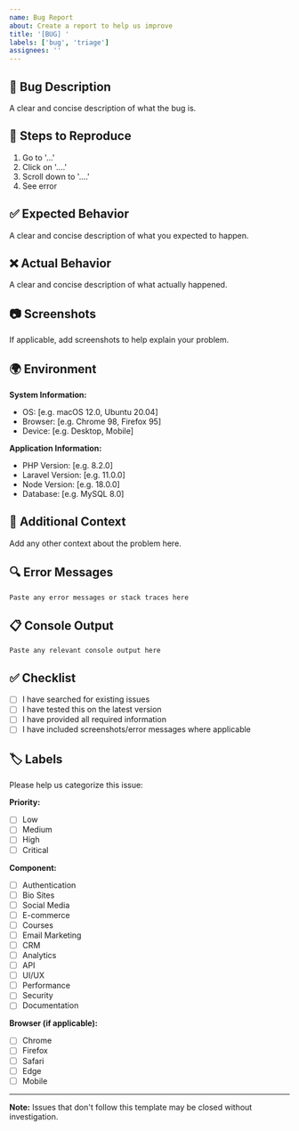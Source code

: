 ```yaml
---
name: Bug Report
about: Create a report to help us improve
title: '[BUG] '
labels: ['bug', 'triage']
assignees: ''
---
```


## 🐛 Bug Description

A clear and concise description of what the bug is.

## 🔄 Steps to Reproduce

1. Go to '...'
2. Click on '....'
3. Scroll down to '....'
4. See error

## ✅ Expected Behavior

A clear and concise description of what you expected to happen.

## ❌ Actual Behavior

A clear and concise description of what actually happened.

## 📷 Screenshots

If applicable, add screenshots to help explain your problem.

## 🌍 Environment

**System Information:**
- OS: [e.g. macOS 12.0, Ubuntu 20.04]
- Browser: [e.g. Chrome 98, Firefox 95]
- Device: [e.g. Desktop, Mobile]

**Application Information:**
- PHP Version: [e.g. 8.2.0]
- Laravel Version: [e.g. 11.0.0]
- Node Version: [e.g. 18.0.0]
- Database: [e.g. MySQL 8.0]

## 📝 Additional Context

Add any other context about the problem here.

## 🔍 Error Messages

```
Paste any error messages or stack traces here
```

## 📋 Console Output

```
Paste any relevant console output here
```

## ✅ Checklist

- [ ] I have searched for existing issues
- [ ] I have tested this on the latest version
- [ ] I have provided all required information
- [ ] I have included screenshots/error messages where applicable

## 🏷️ Labels

Please help us categorize this issue:

**Priority:**
- [ ] Low
- [ ] Medium
- [ ] High
- [ ] Critical

**Component:**
- [ ] Authentication
- [ ] Bio Sites
- [ ] Social Media
- [ ] E-commerce
- [ ] Courses
- [ ] Email Marketing
- [ ] CRM
- [ ] Analytics
- [ ] API
- [ ] UI/UX
- [ ] Performance
- [ ] Security
- [ ] Documentation

**Browser (if applicable):**
- [ ] Chrome
- [ ] Firefox
- [ ] Safari
- [ ] Edge
- [ ] Mobile

---

**Note:** Issues that don't follow this template may be closed without investigation.